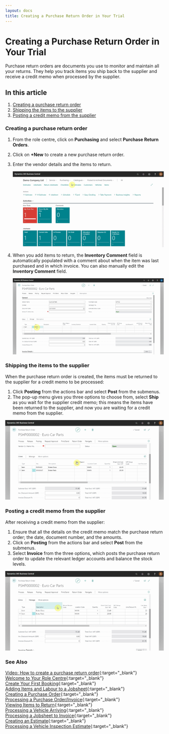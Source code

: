 ```yaml
---
layout: docs
title: Creating a Purchase Return Order in Your Trial
---
```


# Creating a Purchase Return Order in Your Trial

Purchase return orders are documents you use to monitor and maintain all your returns. They help you track items you ship back to the supplier and receive a credit memo when processed by the supplier.

## In this article

1. [Creating a purchase return order](#creating-a-purchase-return-order)
2. [Shipping the items to the supplier](#shipping-the-items-to-the-supplier)
3. [Posting a credit memo from the supplier](#posting-a-credit-memo-from-the-supplier)

### Creating a purchase return order
1. From the role centre, click on **Purchasing** and select **Purchase Return Orders**. 
2. Click on **+New** to create a new purchase return order. 
3. Enter the vendor details and the items to return.

   ![](media/garagehive-trial-creating-a-purchase-return-order1.gif)

4. When you add items to return, the **Inventory Comment** field is automatically populated with a comment about when the item was last purchased and in which invoice. You can also manually edit the **Inventory Comment** field.

   ![](media/garagehive-trial-creating-a-purchase-return-order101.gif)

### Shipping the items to the supplier
When the purchase return order is created, the items must be returned to the supplier for a credit memo to be processed:
1. Click **Posting** from the actions bar and select **Post** from the submenus.
2. The pop-up menu gives you three options to choose from, select **Ship** as you wait for the supplier credit memo; this means the items have been returned to the supplier, and now you are waiting for a credit memo from the supplier.

![](media/garagehive-trial-creating-a-purchase-return-order2.gif) 

### Posting a credit memo from the supplier
After receiving a credit memo from the supplier: 
1. Ensure that all the details on the credit memo match the purchase return order; the date, document number, and the amounts. 
2. Click on **Posting** from the actions bar and select **Post** from the submenus. 
3. Select **Invoice** from the three options, which posts the purchase return order to update the relevant ledger accounts and balance the stock levels.

![](media/garagehive-trial-creating-a-purchase-return-order3.gif)


### **See Also**

[Video: How to create a purchase return order](https://www.youtube.com/watch?v=X81T5UAOTNU&t=83s){:target="_blank"} \
[Welcome to Your Role Centre](garagehive-trial-welcome-to-the-role-centre.html){:target="_blank"} \
[Create Your First Booking](garagehive-trial-creating-your-first-booking.html){:target="_blank"} \
[Adding Items and Labour to a Jobsheet](garagehive-trial-adding-items-and-labour-to-a-jobsheet.html){:target="_blank"} \
[Creating a Purchase Order](garagehive-trial-creating-a-purchase-order.html){:target="_blank"} \
[Processing a Purchase Order/Invoice](garagehive-trial-processing-a-purchase-order.html){:target="_blank"} \
[Viewing Items to Return](garagehive-trial-viewing-items-to-return.html){:target="_blank"} \
[Processing a Vehicle Arriving](garagehive-trial-processing-a-vehicle-arriving.html){:target="_blank"} \
[Processing a Jobsheet to Invoice](garagehive-trial-processing-a-jobsheet-to-invoice.html){:target="_blank"} \
[Creating an Estimate](garagehive-trial-creating-an-estimate.html){:target="_blank"} \
[Processing a Vehicle Inspection Estimate](garagehive-trial-processing-a-vehicle-inspection-estimate.html){:target="_blank"}